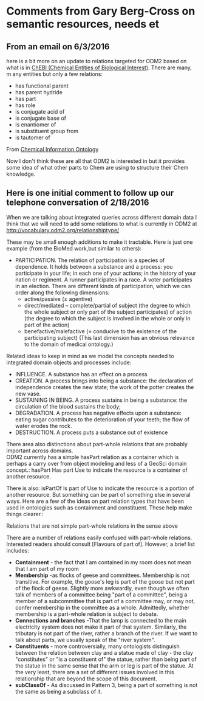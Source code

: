 # Comments from Gary Berg-Cross on semantic resources, needs et

## From an email on 6/3/2016

here is a bit more on an update to relations targeted for ODM2 based on what is in [ChEBI (Chemical Entities of Biological Interest)](http://www.ontobee.org/ontology/CHEBI). There are many, m​
any entities but only a few relations:
- has functional parent
- has parent hydride
- has part
- has role
- is conjugate acid of
- is conjugate base of
- is enantiomer of
- is substituent group from
- is tautomer of

From [Chemical Information Ontology](http://www.ontobee.org/ontology/CHEMINF?iri=http://purl.obolibrary.org/obo/IAO_0000102)

Now I don't think these are all that ODM2 is interested in but it provides some idea of what other parts to Chem are using to structure their Chem knowledge.


## Here is one initial comment to follow up our telephone conversation of 2/18/2016

When we are talking about integrated queries across different domain data I think that we will need to add some relations to what is currently in ODM2 at http://vocabulary.odm2.org/relationshiptype/

These may be small enough additions to make it tractable.
Here is just one example (from the BioMed work,but similar to others):
- PARTICIPATION. The relation of participation is a species of dependence. It holds between a substance and a process: you participate in your life; in each one of your actions; in the history of your nation or regiment. A runner participates in a race. A voter participates in an election. There are different kinds of participation, which we can order along the following dimensions: 
  - active/passive (± agentive)
  - direct/mediated – complete/partial of subject (the degree to which the whole subject or only part of the subject participates) of action (the degree to which the subject is involved in the whole or only in part of the action)
  - benefactive/malefactive (± conducive to the existence of the participating subject) (This last dimension has an obvious relevance to the domain of medical ontology.) 

Related ideas to keep in mind as we model the concepts needed to integrated domain objects and processes include:
- INFLUENCE. A substance has an effect on a process
- CREATION. A process brings into being a substance: the declaration of independence creates the new state; the work of the potter creates the new vase. 
- SUSTAINING IN BEING. A process sustains in being a substance: the circulation of the blood sustains the body; 
- DEGRADATION. A process has negative effects upon a substance: eating sugar contributes to the deterioration of your teeth; the flow of water erodes the rock. 
- DESTRUCTION. A process puts a substance out of existence

There area also distinctions about part-whole relations that are probably important across domains.  
ODM2 currently has a simple hasPart relation as a container which is perhaps a carry over from object modeling and less of a GeoSci domain concept.:
hasPart	Has part	Use to indicate the resource is a container of another resource.

There is also:
isPartOf	Is part of	Use to indicate the resource is a portion of another resource.
But something can be part of something else in several ways. 
Here are a few of the ideas on part relation types that have been used in ontologies such as containment and constituent.
These help make things clearer.:

Relations that are not simple part-whole relations in the sense above

There are a number of relations easily confused with part-whole relations. Interested readers should consult [Flavours of part of]. However, a brief list includes:
- **Containment** - the fact that I am contained in my room does not mean that I am part of my room
- **Membership** -as flocks of geese and committees. Membership is not transitive. For example, the goose's leg is part of the goose but not part of the flock of geese. Slightly more awkwardly, even though we often talk of members of a committee being "part of a committee", being a member of a subcommittee that is part of a committee may, or may not, confer membership in the committee as a whole. Admittedly, whether membership is a part-whole relation is subject to debate.
- **Connections and branches** -That the lamp is connected to the main electricity system does not make it part of that system. Similarly, the tributary is not part of the river, rather a branch of the river. If we want to talk about parts, we usually speak of the "river system".
- **Constituents** - more controversially, many ontologists distinguish between the relation between clay and a statue made of clay - the clay "constitutes" or "is a constituent of" the statue, rather than being part of the statue in the same sense that the arm or leg is part of the statue. At the very least, there are a set of different issues involved in this relationship that are beyond the scope of this document.
- **subClassOf** - As discussed in Pattern 3, being a part of something is not the same as being a subclass of it.
